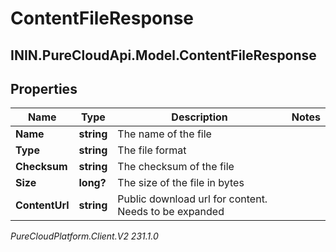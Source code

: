 # ContentFileResponse

## ININ.PureCloudApi.Model.ContentFileResponse

## Properties

|Name | Type | Description | Notes|
|------------ | ------------- | ------------- | -------------|
| **Name** | **string** | The name of the file | |
| **Type** | **string** | The file format | |
| **Checksum** | **string** | The checksum of the file | |
| **Size** | **long?** | The size of the file in bytes | |
| **ContentUrl** | **string** | Public download url for content. Needs to be expanded | |



_PureCloudPlatform.Client.V2 231.1.0_
